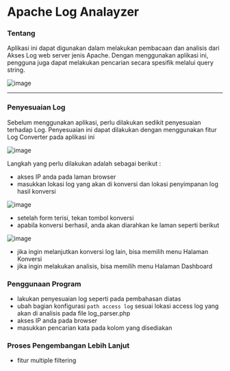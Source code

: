 # Apache Log Analayzer


### Tentang
Aplikasi ini dapat digunakan dalam melakukan pembacaan dan analisis dari Akses Log web server jenis Apache. Dengan menggunakan aplikasi ini, pengguna juga dapat melakukan pencarian secara spesifik melalui query string.

![image](https://github.com/TaufikSharePoint/apacheloganalayzer/assets/117842809/b7e925e2-e9a0-481d-99ac-235905b1905c)

---

### Penyesuaian Log
Sebelum menggunakan aplikasi, perlu dilakukan sedikit penyesuaian terhadap Log. Penyesuaian ini dapat dilakukan dengan menggunakan fitur Log Converter pada aplikasi ini

![image](https://github.com/TaufikSharePoint/apacheloganalayzer/assets/117842809/148b2517-a9db-49c2-9ef2-fc2ea0125a9c)

Langkah yang perlu dilakukan adalah sebagai berikut :
 - akses IP anda pada laman browser
 - masukkan lokasi log yang akan di konversi dan lokasi penyimpanan log hasil konversi
 
 ![image](https://github.com/TaufikSharePoint/apacheloganalayzer/assets/117842809/f3bdccae-efda-4624-b692-797a85074da8)
 
 - setelah form terisi, tekan tombol konversi
 - apabila konversi berhasil, anda akan diarahkan ke laman seperti berikut
 
 ![image](https://github.com/TaufikSharePoint/apacheloganalayzer/assets/117842809/046306f4-d62d-44a8-a838-cee630e0b10a)
 
 - jika ingin melanjutkan konversi log lain, bisa memilih menu Halaman Konversi
 - jika ingin melakukan analisis, bisa memilih menu Halaman Dashboard
 
### Penggunaan Program
 - lakukan penyesuaian  log seperti pada pembahasan diatas
 - ubah bagian konfigurasi `path access log` sesuai lokasi access log yang akan di analisis pada file log_parser.php
 - akses IP anda pada browser
 - masukkan pencarian kata pada kolom yang disediakan 
 
 ### Proses Pengembangan Lebih Lanjut
 - fitur multiple filtering  
